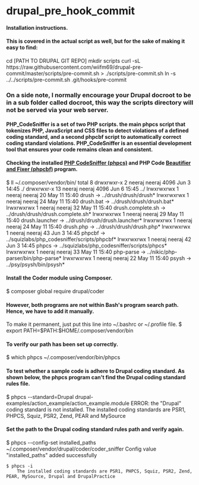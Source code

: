 # drupal_pre_hook_commit
<h4>Installation instructions.</h4>
<h4>This is covered in the actual script as well, but for the sake of making it easy to find:</h4>
	cd [PATH TO DRUPAL GIT REPO]
	mkdir scripts
	curl -sL https://raw.githubusercontent.com/wiifm69/drupal-pre-commit/master/scripts/pre-commit.sh > ./scripts/pre-commit.sh
	ln -s ../../scripts/pre-commit.sh .git/hooks/pre-commit

<h3>On a side note, I normally encourage your Drupal docroot to be in a sub folder called docroot, this way the scripts directory will not be served via your web server.</h3>

<h4> PHP_CodeSniffer is a set of two PHP scripts. the main phpcs script that tokenizes PHP, JavaScript and CSS files to detect violations of a defined coding standard, and a second phpcbf script to automatically correct coding standard violations. PHP_CodeSniffer is an essential development tool that ensures your code remains clean and consistent.</h4>

<h4> Checking the installed <a href="https://github.com/squizlabs/PHP_CodeSniffer">PHP CodeSniffer (phpcs)</a> and PHP 		Code <a href="https://github.com/squizlabs/PHP_CodeSniffer/wiki/Fixing-Errors-Automatically">Beautifier and Fixer 		(phpcbf)</a> program.</h4>
	$ ll ~/.composer/vendor/bin/
		total 8
		drwxrwxr-x  2 neeraj neeraj 4096 Jun  3 14:45 ./
		drwxrwxr-x 13 neeraj neeraj 4096 Jun  6 15:45 ../
		lrwxrwxrwx  1 neeraj neeraj   20 May 11 15:40 drush -> ../drush/drush/drush*
		lrwxrwxrwx  1 neeraj neeraj   24 May 11 15:40 drush.bat -> ../drush/drush/drush.bat*
		lrwxrwxrwx  1 neeraj neeraj   32 May 11 15:40 drush.complete.sh -> ../drush/drush/drush.complete.sh*
		lrwxrwxrwx  1 neeraj neeraj   29 May 11 15:40 drush.launcher -> ../drush/drush/drush.launcher*
		lrwxrwxrwx  1 neeraj neeraj   24 May 11 15:40 drush.php -> ../drush/drush/drush.php*
		lrwxrwxrwx  1 neeraj neeraj   43 Jun  3 14:45 phpcbf -> ../squizlabs/php_codesniffer/scripts/phpcbf*
		lrwxrwxrwx  1 neeraj neeraj   42 Jun  3 14:45 phpcs -> ../squizlabs/php_codesniffer/scripts/phpcs*
		lrwxrwxrwx  1 neeraj neeraj   33 May 11 15:40 php-parse -> ../nikic/php-parser/bin/php-parse*
		lrwxrwxrwx  1 neeraj neeraj   22 May 11 15:40 psysh -> ../psy/psysh/bin/psysh*


<h4>Install the Coder module using Composer.</h4>
	$ composer global require drupal/coder

<h4>However, both programs are not within Bash's program search path. Hence, we have to add it manually.</h4>
	To make it permanent, just put this line into ~/.bashrc or ~/.profile file.
		$ export PATH=$PATH:$HOME/.composer/vendor/bin

<h4>To verify our path has been set up correctly.</h4>
	$ which phpcs
		~/.composer/vendor/bin/phpcs

<h4>To test whether a sample code is adhere to Drupal coding standard. As shown below, the phpcs program can't find the 	Drupal coding standard rules file.</h4>
	$ phpcs --standard=Drupal drupal-examples/action_example/action_example.module
		ERROR: the "Drupal" coding standard is not installed. The installed coding standards are PSR1, PHPCS, Squiz, PSR2, Zend, PEAR and MySource

<h4>Set the path to the Drupal coding standard rules path and verify again.</h4>
	$ phpcs --config-set installed_paths ~/.composer/vendor/drupal/coder/coder_sniffer
		Config value "installed_paths" added successfully

	$ phpcs -i
		The installed coding standards are PSR1, PHPCS, Squiz, PSR2, Zend, PEAR, MySource, Drupal and DrupalPractice

